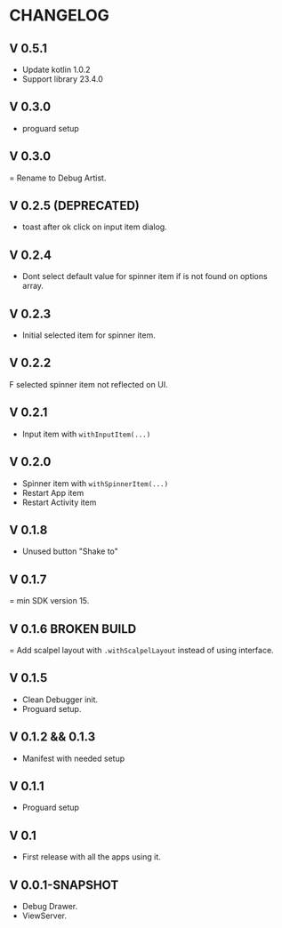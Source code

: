 # CHANGELOG

## V 0.5.1
- Update kotlin 1.0.2
- Support library 23.4.0

## V 0.3.0
+ proguard setup

## V 0.3.0
= Rename to Debug Artist.

## V 0.2.5 (DEPRECATED)
- toast after ok click on input item dialog. 

## V 0.2.4
+ Dont select default value for spinner item if is not found on options array.

## V 0.2.3
+ Initial selected item for spinner item.

## V 0.2.2
F selected spinner item not reflected on UI. 

## V 0.2.1
+ Input item with `withInputItem(...)`

## V 0.2.0
+ Spinner item with `withSpinnerItem(...)`
+ Restart App item
+ Restart Activity item

## V 0.1.8
- Unused button "Shake to"

## V 0.1.7
= min SDK version 15.

## V 0.1.6 BROKEN BUILD 
= Add scalpel layout with `.withScalpelLayout` instead of using interface.

## V 0.1.5
+ Clean Debugger init.
+ Proguard setup. 

## V 0.1.2 && 0.1.3
+ Manifest with needed setup

## V 0.1.1
+ Proguard setup

## V 0.1
+ First release with all the apps using it.

## V 0.0.1-SNAPSHOT
+ Debug Drawer.
+ ViewServer.